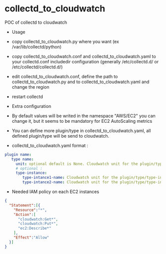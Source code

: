 # collectd_to_cloudwatch
POC of collectd to cloudwatch

* Usage
 * copy collectd_to_cloudwatch.py where you want (ex /var/lib/collectd/python)
 * copy collectd_to_cloudwatch.conf and collectd_to_cloudwatch.yaml to your collectd.conf includedir configuration (generally /etc/collectd.d/ or /etc/collectd/collectd.d/)
 * edit collectd_to_cloudwatch.conf, define the path to collectd_to_cloudwatch.py and to collectd_to_cloudwatch.yaml and change the region
 * restart collectd

* Extra configuration
 * By default values will be writed in the namespace "AWS/EC2" you can change it, but it seems to be mandatory for EC2 AutoScaling metrics
 * You can define more plugin/type in collectd_to_cloudwatch.yaml, all defined plugin/type will be send to cloudwatch.

* collectd_to_cloudwatch.yaml format :
```yaml
plugin name:
   type name:
     unit: optional default is None. Cloudwatch unit for the plugin/type (must be one of the cloudwatch supported unit, currently : Seconds | Microseconds | Milliseconds | Bytes | Kilobytes | Megabytes | Gigabytes | Terabytes | Bits | Kilobits | Megabits | Gigabits | Terabits | Percent | Count | Bytes/Second | Kilobytes/Second | Megabytes/Second | Gigabytes/Second | Terabytes/Second | Bits/Second | Kilobits/Second | Megabits/Second | Gigabits/Second | Terabits/Second | Count/Second | None)
     # optional :
     type-instance:
        type-intance1-name: Cloudwatch unit for the plugin/type/type-instance
        type-intance2-name: Cloudwatch unit for the plugin/type/type-instance
```

* Needed IAM policy on each EC2 instances
```json
{
  "Statement":[{
    "Resource":"*",
    "Action":[
      "cloudwatch:Get*",
      "cloudwatch:Put*",
      "ec2:Describe*"
    ],
    "Effect":"Allow"
  }]
}
```

